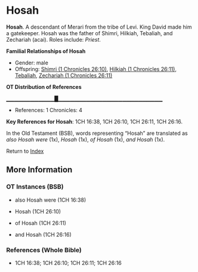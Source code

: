 # Hosah
**Hosah**. 
A descendant of Merari from the tribe of Levi. King David made him a gatekeeper. Hosah was the father of Shimri, Hilkiah, Tebaliah, and Zechariah (acai). 
Roles include: 
_Priest_. 




**Familial Relationships of Hosah**


* Gender: male
* Offspring: [Shimri (1 Chronicles 26:10)](Shimri.3.md), [Hilkiah (1 Chronicles 26:11)](Hilkiah.4.md), [Tebaliah](Tebaliah.md), [Zechariah (1 Chronicles 26:11)](Zechariah.7.md)


**OT Distribution of References**

▁▁▁▁▁▁▁▁▁▁▁▁█▁▁▁▁▁▁▁▁▁▁▁▁▁▁▁▁▁▁▁▁▁▁▁▁▁▁
* References: 1 Chronicles: 4



**Key References for Hosah**: 
1CH 16:38, 1CH 26:10, 1CH 26:11, 1CH 26:16. 


In the Old Testament (BSB), words representing “Hosah” are translated as 
*also Hosah were* (1x), *Hosah* (1x), *of Hosah* (1x), *and Hosah* (1x). 




Return to [Index](00-Index.md)

## More Information

### OT Instances (BSB)

* also Hosah were (1CH 16:38)

* Hosah (1CH 26:10)

* of Hosah (1CH 26:11)

* and Hosah (1CH 26:16)



### References (Whole Bible)

* 1CH 16:38; 1CH 26:10; 1CH 26:11; 1CH 26:16



